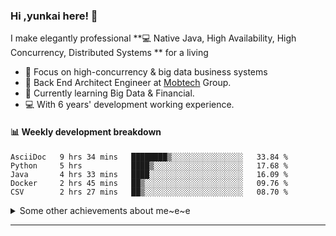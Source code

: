 ### Hi ,yunkai here! :wave: 

I make elegantly professional **💻 Native Java, High Availability, High Concurrency, Distributed Systems ** for a living

* 🧐   Focus on high-concurrency & big data business systems
* 💼   Back End Architect Engineer at [Mobtech](https://www.mob.com/) Group.
* 🌱   Currently learning Big Data & Financial.
* 💻   With 6 years' development working experience.

#### :bar_chart: Weekly development breakdown

<!--START_SECTION:waka-->
```text
AsciiDoc   9 hrs 34 mins   ████████▒░░░░░░░░░░░░░░░░   33.84 % 
Python     5 hrs           ████▒░░░░░░░░░░░░░░░░░░░░   17.68 % 
Java       4 hrs 33 mins   ████░░░░░░░░░░░░░░░░░░░░░   16.09 % 
Docker     2 hrs 45 mins   ██▒░░░░░░░░░░░░░░░░░░░░░░   09.76 % 
CSV        2 hrs 27 mins   ██▒░░░░░░░░░░░░░░░░░░░░░░   08.70 % 
```
<!--END_SECTION:waka-->

<details>
  <summary>Some other achievements about me~e~e</summary>
  <br>

* 👑   Some GitHub statistical reports:

<p align="center">
<img align="center" src="https://github-readme-stats.vercel.app/api/top-langs/?username=JanYunkai&hide_langs_below=1&theme=default&line_height=27&layout=compact" />
<img align="center" src="https://github-readme-stats.vercel.app/api?username=JanYunkai&show_icons=true&count_private=true&include_all_commits=true&line_height=21&layout=compact" alt="halfrost's Github Stats" />
<img align="center" src="https://github-profile-trophy.vercel.app/?username=JanYunkai&column=7" alt="JanYunkai's Github Trophy" />
</p>

</details>

---
